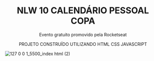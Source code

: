 <h1 align="center"> NLW 10 CALENDÁRIO PESSOAL COPA </h1>

<p align="center">Evento gratuito promovido pela Rocketseat</p>
<p align="center">PROJETO CONSTRUÍDO UTILIZANDO HTML CSS JAVASCRIPT </p>

![127 0 0 1_5500_index html (2)](https://user-images.githubusercontent.com/69319634/200192988-0a457122-8f60-4f44-8bb3-b6e0e94c4c42.png)

